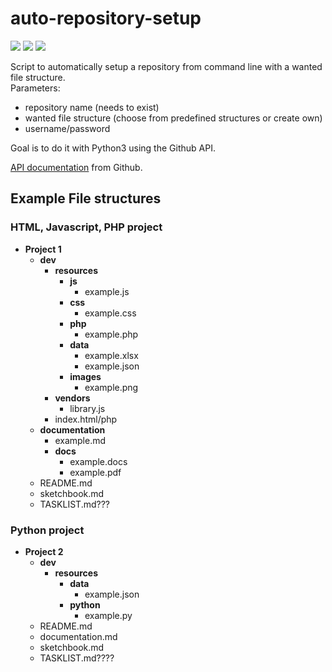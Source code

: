 # auto-repository-setup
<img src="https://img.shields.io/github/languages/top/jomppeli/auto-repository-setup.svg?style=for-the-badge"> <img src="https://img.shields.io/github/repo-size/jomppeli/auto-repository-setup.svg?style=for-the-badge"> <img src="https://img.shields.io/github/issues/jomppeli/auto-repository-setup.svg?style=for-the-badge">  
  
  
Script to automatically setup a repository from command line with a wanted file structure.  
Parameters:
- repository name (needs to exist)
- wanted file structure (choose from predefined structures or create own)
- username/password


Goal is to do it with Python3 using the Github API. 
  
[API documentation](https://developer.github.com/v3/) from Github.  

## Example File structures
### HTML, Javascript, PHP project
- **Project 1**
  - **dev**
    - **resources**
      - **js**
        - example.js
      - **css**
        - example.css
      - **php**
        - example.php
      - **data**
        - example.xlsx
        - example.json
      - **images**
        - example.png
    - **vendors**
      - library.js
    - index.html/php
  - **documentation**
    - example.md
    - **docs**
      - example.docs
      - example.pdf
  - README.md
  - sketchbook.md  
  - TASKLIST.md???
  
  
### Python project
- **Project 2**
  - **dev**
    - **resources**
      - **data**
        - example.json
      - **python**
        - example.py
  - README.md
  - documentation.md
  - sketchbook.md
  - TASKLIST.md????
